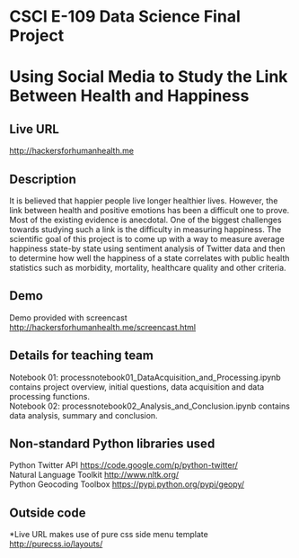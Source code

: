 # CSCI E-109 Data Science Final Project
# Using Social Media to Study the Link Between Health and Happiness
## Live URL
<http://hackersforhumanhealth.me>

## Description
It is believed that happier people live longer healthier lives. However, the link between health and positive emotions has been a difficult one to prove. Most of the existing evidence is anecdotal. One of the biggest challenges towards studying such a link is the difficulty in measuring happiness. The scientific goal of this project is to come up with a way to measure average happiness state-by state using sentiment analysis of Twitter data and then to determine how well the happiness of a state correlates with public health statistics such as morbidity, mortality, healthcare quality and other criteria.

## Demo
Demo provided with screencast
<http://hackersforhumanhealth.me/screencast.html>

## Details for teaching team
Notebook 01: processnotebook01_DataAcquisition_and_Processing.ipynb contains project overview, initial questions, data acquisition and data processing functions.<br />
Notebook 02: processnotebook02_Analysis_and_Conclusion.ipynb contains data analysis, summary and conclusion.

## Non-standard Python libraries used 
Python Twitter API
<https://code.google.com/p/python-twitter/> <br />
Natural Language Toolkit
<http://www.nltk.org/> <br />
Python Geocoding Toolbox
<https://pypi.python.org/pypi/geopy/> <br />


## Outside code
*Live URL makes use of pure css side menu template http://purecss.io/layouts/ 




